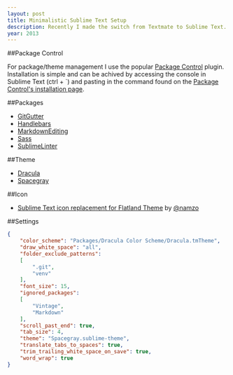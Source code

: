 ```yaml
---
layout: post
title: Minimalistic Sublime Text Setup
description: Recently I made the switch from Textmate to Sublime Text. Detailed below is my custom setup of Sublime Text 3.
year: 2013
---
```


##Package Control

For package/theme management I use the popular [Package Control](https://sublime.wbond.net) plugin. Installation is simple and can be achived by accessing the console in Sublime Text (ctrl + `) and pasting in the command found on the [Package Control's installation page](https://sublime.wbond.net/installation).

##Packages

- [GitGutter](https://github.com/jisaacks/GitGutter)
- [Handlebars](https://github.com/daaain/Handlebars)
- [MarkdownEditing](https://github.com/ttscoff/MarkdownEditing)
- [Sass](https://github.com/nathos/sass-textmate-bundle)
- [SublimeLinter](https://github.com/SublimeLinter/SublimeLinter)

##Theme

- [Dracula](https://github.com/zenorocha/dracula-theme)
- [Spacegray](https://github.com/kkga/spacegray)

##Icon

- [Sublime Text icon replacement for Flatland Theme](http://dribbble.com/shots/1027361-Sublime-Text-icon-replacement-for-Flatland-Theme) by [@namzo](http://dribbble.com/namzo)

##Settings

```json
{
	"color_scheme": "Packages/Dracula Color Scheme/Dracula.tmTheme",
	"draw_white_space": "all",
	"folder_exclude_patterns":
	[
		".git",
		"venv"
	],
	"font_size": 15,
	"ignored_packages":
	[
		"Vintage",
		"Markdown"
	],
	"scroll_past_end": true,
	"tab_size": 4,
	"theme": "Spacegray.sublime-theme",
	"translate_tabs_to_spaces": true,
	"trim_trailing_white_space_on_save": true,
	"word_wrap": true
}
```